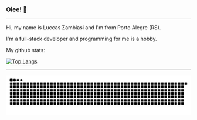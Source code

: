 ### Oiee! 👋
---------------------------------------
Hi, my name is Luccas Zambiasi and I'm from Porto Alegre (RS).

I'm a full-stack developer and programming for me is a hobby.

<!-- Work at [@BattleHost](https://github.com/BattleHost) 💚 -->

My github stats: 

[![Top Langs](https://github-readme-stats.vercel.app/api/top-langs/?username=LuccasZambiasi&layout=compact&theme=synthwave)](https://github.com/anuraghazra/github-readme-stats)

<hr> 

![Snake animation](https://github.com/LuccasZambiasi/LuccasZambiasi/blob/main/github-user-contribution.svg)

<!--
**LuccasZambiasi/LuccasZambiasi** is a ✨ _special_ ✨ repository because its `README.md` (this file) appears on your GitHub profile.

Here are some ideas to get you started:

- 🔭 I’m currently working on ...
- 🌱 I’m currently learning ...
- 👯 I’m looking to collaborate on ...
- 🤔 I’m looking for help with ...
- 💬 Ask me about ...
- 📫 How to reach me: ...
- 😄 Pronouns: ...
- ⚡ Fun fact: ...
-->
